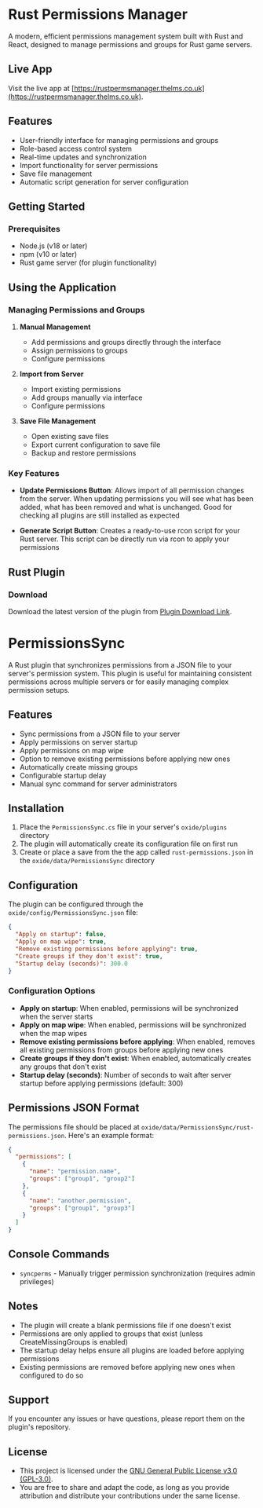 # Rust Permissions Manager

A modern, efficient permissions management system built with Rust and React, designed to manage permissions and groups for Rust game servers.

## Live App

Visit the live app at [https://rustpermsmanager.thelms.co.uk](https://rustpermsmanager.thelms.co.uk).

## Features

- User-friendly interface for managing permissions and groups
- Role-based access control system
- Real-time updates and synchronization
- Import functionality for server permissions
- Save file management
- Automatic script generation for server configuration

## Getting Started

### Prerequisites

- Node.js (v18 or later)
- npm (v10 or later)
- Rust game server (for plugin functionality)

## Using the Application

### Managing Permissions and Groups

1. **Manual Management**
   - Add permissions and groups directly through the interface
   - Assign permissions to groups
   - Configure permissions

2. **Import from Server**
   - Import existing permissions 
   - Add groups manually via interface
   - Configure permissions

3. **Save File Management**
   - Open existing save files
   - Export current configuration to save file
   - Backup and restore permissions

### Key Features

- **Update Permissions Button**: Allows import of all permission changes from the server. When updating permissions you will see what has been added, what has been removed and what is unchanged. Good for checking all plugins are still installed as expected

- **Generate Script Button**: Creates a ready-to-use rcon script for your Rust server. This script can be directly run via rcon to apply your permissions

## Rust Plugin

### Download

Download the latest version of the plugin from [Plugin Download Link](https://github.com/bal0o/RustPermissionsManager/releases/latest).

# PermissionsSync

A Rust plugin that synchronizes permissions from a JSON file to your server's permission system. This plugin is useful for maintaining consistent permissions across multiple servers or for easily managing complex permission setups.

## Features

- Sync permissions from a JSON file to your server
- Apply permissions on server startup
- Apply permissions on map wipe
- Option to remove existing permissions before applying new ones
- Automatically create missing groups
- Configurable startup delay
- Manual sync command for server administrators

## Installation

1. Place the `PermissionsSync.cs` file in your server's `oxide/plugins` directory
2. The plugin will automatically create its configuration file on first run
3. Create or place a save from the the app called `rust-permissions.json` in the `oxide/data/PermissionsSync` directory

## Configuration

The plugin can be configured through the `oxide/config/PermissionsSync.json` file:

```json
{
  "Apply on startup": false,
  "Apply on map wipe": true,
  "Remove existing permissions before applying": true,
  "Create groups if they don't exist": true,
  "Startup delay (seconds)": 300.0
}
```

### Configuration Options

- **Apply on startup**: When enabled, permissions will be synchronized when the server starts
- **Apply on map wipe**: When enabled, permissions will be synchronized when the map wipes
- **Remove existing permissions before applying**: When enabled, removes all existing permissions from groups before applying new ones
- **Create groups if they don't exist**: When enabled, automatically creates any groups that don't exist
- **Startup delay (seconds)**: Number of seconds to wait after server startup before applying permissions (default: 300)

## Permissions JSON Format

The permissions file should be placed at `oxide/data/PermissionsSync/rust-permissions.json`. Here's an example format:

```json
{
  "permissions": [
    {
      "name": "permission.name",
      "groups": ["group1", "group2"]
    },
    {
      "name": "another.permission",
      "groups": ["group1", "group3"]
    }
  ]
}
```

## Console Commands

- `syncperms` - Manually trigger permission synchronization (requires admin privileges)

## Notes

- The plugin will create a blank permissions file if one doesn't exist
- Permissions are only applied to groups that exist (unless CreateMissingGroups is enabled)
- The startup delay helps ensure all plugins are loaded before applying permissions
- Existing permissions are removed before applying new ones when configured to do so

## Support

If you encounter any issues or have questions, please report them on the plugin's repository.

## License

- This project is licensed under the [GNU General Public License v3.0 (GPL-3.0)](https://www.gnu.org/licenses/gpl-3.0.en.html).
- You are free to share and adapt the code, as long as you provide attribution and distribute your contributions under the same license.
